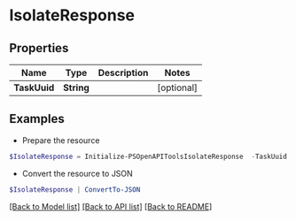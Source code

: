 # IsolateResponse
## Properties

Name | Type | Description | Notes
------------ | ------------- | ------------- | -------------
**TaskUuid** | **String** |  | [optional] 

## Examples

- Prepare the resource
```powershell
$IsolateResponse = Initialize-PSOpenAPIToolsIsolateResponse  -TaskUuid null
```

- Convert the resource to JSON
```powershell
$IsolateResponse | ConvertTo-JSON
```

[[Back to Model list]](../README.md#documentation-for-models) [[Back to API list]](../README.md#documentation-for-api-endpoints) [[Back to README]](../README.md)

